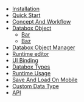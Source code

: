 <!-- TODO: Complete with your own sidebar structure and enable sidebar in index.html - or delete this file. -->
- [Installation](/Installation.md)
- [Quick Start](/QuickStart.md)
- [Concept And Workflow](/ConceptAndWorkflow.md)
- [Databox Object](/DataboxObject.md)
    * [Bar]()
    * [Baz]()
- [Databox Object Manager](/DataboxObjectManager.md)
- [Runtime editor](/RuntimeEditor.md)
- [UI Binding](/UIBinding.md)
- [Databox Types](/DataboxTypes.md)
- [Runtime Usage](/RuntimeUsage.md)
- [Save And Load On Mobile](/SaveAndLoadMobile.md)
- [Custom Data Type](/CustomDataTypes.md)
- [API](/API.md)
